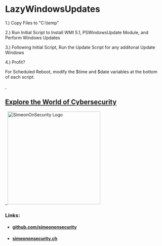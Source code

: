 # LazyWindowsUpdates

1.) Copy Files to "C:\temp"

2.) Run Initial Script to Install WMI 5.1, PSWindowsUpdate Module, and Perform Windows Updates

3.) Following Initial Script, Run the Update Script for any additonal Update Windows

4.) Profit?

For Scheduled Reboot, modify the $time and $date variables at the bottom of each script.


<a href="https://simeononsecurity.ch" target="_blank" rel="noopener noreferrer">
  <h2>Explore the World of Cybersecurity</h2>
</a>
<a href="https://simeononsecurity.ch" target="_blank" rel="noopener noreferrer">
  <img src="https://simeononsecurity.ch/img/banner.png" alt="SimeonOnSecurity Logo" width="300" height="300">
</a>

### Links:
- #### [github.com/simeononsecurity](https://github.com/simeononsecurity)
- #### [simeononsecurity.ch](https://simeononsecurity.ch)
